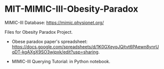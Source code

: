 # MIT-MIMIC-III-Obesity-Paradox

MIMIC-III Database: https://mimic.physionet.org/

Files for Obesity Paradox Project. 

- Obese paradox paper's spreadsheet: https://docs.google.com/spreadsheets/d/1K0GXeyqJQjtvt6PAewn8ynrUqDT-kgAXgX9SO3wjpxk/edit?usp=sharing.

- MIMIC-III Querying Tutorial: in Python notebook.
